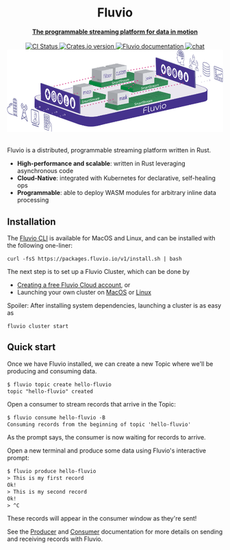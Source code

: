 <div align="center">
<h1>Fluvio</h1>

<a href="https://fluvio.io" target="_blank">
<strong>The programmable streaming platform for data in motion</strong>
</a>

<br>
<br>

<div>
<!-- CI status -->
<a href="https://github.com/infinyon/fluvio/actions">
<img src="https://github.com/infinyon/fluvio/workflows/CI/badge.svg" alt="CI Status" />
</a>

<!-- Crates.io badge -->
<a href="https://crates.io/crates/fluvio">
<img src="https://img.shields.io/crates/v/fluvio?style=flat" alt="Crates.io version" />
</a>

<!-- docs.rs docs -->
<a href="https://docs.rs/fluvio">
<img src="https://docs.rs/fluvio/badge.svg" alt="Fluvio documentation" />
</a>

<!-- Discord invitation -->
<a href="https://discordapp.com/invite/bBG2dTz">
<img src="https://img.shields.io/discord/695712741381636168.svg?logo=discord&style=flat" alt="chat" />
</a>
</div>

<a href="https://fluvio.io">
<img src=".github/assets/fluvio-oss-large.svg" alt="A visual of a data pipeline with filter, map, and other streaming operations" />
</a>

<br>
<br>
</div>

Fluvio is a distributed, programmable streaming platform written in Rust.

- **High-performance and scalable**: written in Rust leveraging asynchronous code
- **Cloud-Native**: integrated with Kubernetes for declarative, self-healing ops
- **Programmable**: able to deploy WASM modules for arbitrary inline data processing

## Installation

The [Fluvio CLI] is available for MacOS and Linux, and can be installed with the following one-liner:

[Fluvio CLI]: https://fluvio.io/download

```
curl -fsS https://packages.fluvio.io/v1/install.sh | bash
```

The next step is to set up a Fluvio Cluster, which can be done by

- [Creating a free Fluvio Cloud account](https://cloud.fluvio.io), or
- Launching your own cluster on [MacOS] or [Linux]

[MacOS]: https://fluvio.io/docs/getting-started/mac
[Linux]: https://fluvio.io/docs/getting-started/linux

Spoiler: After installing system dependencies, launching a cluster is as easy as

```
fluvio cluster start
```

## Quick start

Once we have Fluvio installed, we can create a new Topic where we'll
be producing and consuming data.

```
$ fluvio topic create hello-fluvio
topic "hello-fluvio" created
```

Open a consumer to stream records that arrive in the Topic:

```
$ fluvio consume hello-fluvio -B
Consuming records from the beginning of topic 'hello-fluvio'
```

As the prompt says, the consumer is now waiting for records to arrive.

Open a new terminal and produce some data using Fluvio's interactive prompt:

```
$ fluvio produce hello-fluvio
> This is my first record
Ok!
> This is my second record
Ok!
> ^C
```

These records will appear in the consumer window as they're sent!

See the [Producer] and [Consumer] documentation for more details on
sending and receiving records with Fluvio.

[Producer]: https://www.fluvio.io/cli/commands/produce/
[Consumer]: https://www.fluvio.io/cli/commands/consume/

